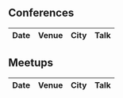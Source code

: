 ## Conferences

| Date | Venue | City | Talk |
|-|-|-|-|

## Meetups

| Date | Venue | City | Talk |
|-|-|-|-|
